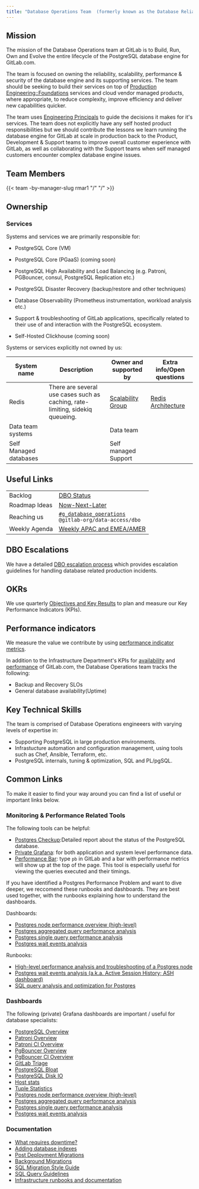 ```yaml
---
title: "Database Operations Team  (formerly known as the Database Reliablity Engineering (DBRE) team)"
---
```


## Mission

The mission of the Database Operations team at GitLab is to Build, Run, Own and Evolve the entire lifecycle of the PostgreSQL database engine for GitLab.com.

The team is focused on owning the reliability, scalability, performance & security of the database engine and its supporting services. The team should be seeking to build their services on top of [Production Engineering::Foundations](/handbook/engineering/infrastructure-platforms/production-engineering/foundations/_index.md) services and cloud vendor managed products, where appropriate, to reduce complexity, improve efficiency and deliver new capabilities quicker.

The team uses [Engineering Principals](/handbook/engineering/development/principles/) to guide the decisions it makes for it's services. The team does not explicitly have any self hosted product responsibilities but we should contribute the lessons we learn running the database engine for GitLab at scale in production  back to the Product, Development & Support teams to improve overall customer experience with GitLab, as well as collaborating with the Support teams when self managed customers encounter complex database engine issues.

## Team Members

{{< team -by-manager-slug rmar1 "/" "/" >}}

## Ownership

### Services

Systems and services we are primarily responsible for:

- PostgreSQL Core (VM)
- PostgreSQL Core (PGaaS) (coming soon)
- PostgreSQL High Availability and Load Balancing (e.g. Patroni, PGBouncer, consul, PostgreSQL Replication etc.)
- PostgreSQL Disaster Recovery (backup/restore and other techniques)
- Database Observability (Prometheus instrumentation, workload analysis etc.)
- Support & troubleshooting of GitLab applications, specifically related to their use of and interaction with the PostgreSQL ecosystem.

- Self-Hosted Clickhouse (coming soon)

Systems or services explicitly not owned by us:

| System name | Description | Owner and supported by | Extra info/Open questions |
|-------------|-------------|------------------------|---------------------------|
| Redis | There are several use cases such as caching, rate-limiting, sidekiq queueing. | [Scalability Group](/handbook/engineering/infrastructure/team/scalability/) | [Redis Architecture](/handbook/engineering/infrastructure/production/architecture/#redis-architecture) |
| Data team systems |          | Data team |                          |
| Self Managed databases|           | Self managed Support |               |

## Useful Links

|   |   |
|---|---|
| Backlog | [DBO Status](https://gitlab.com/groups/gitlab-com/gl-infra/data-access/dbo/-/epics/13) |
| Roadmap Ideas | [Now-Next-Later](https://gitlab.com/groups/gitlab-com/gl-infra/data-access/dbo/-/epic_boards/2066770) |
| Reaching us | [`#g_database_operations`](https://gitlab.enterprise.slack.com/archives/C02K0JTKAHJ) <br> `@gitlab-org/data-access/dbo` |
| Weekly Agenda | [Weekly APAC and EMEA/AMER](https://docs.google.com/document/d/1d8YrRO4Vw_pHXohgwq-lEBM75ihMtkLpcd2_cFa6Yrs/edit#) |

## DBO Escalations

We have a detailed [DBO escalation process](dbre-escalation-process) which provides escalation guidelines for handling database related production incidents.

## OKRs

We use quarterly [Objectives and Key Results](/handbook/company/okrs/) to plan and measure our Key Performance Indicators (KPIs).

## Performance indicators

We measure the value we contribute by using [performance indicator metrics](/handbook/engineering/infrastructure/performance-indicators/#key-performance-indicators).

In addition to the Infrastructure Department's KPIs for [availability](/handbook/engineering/infrastructure/performance-indicators/#gitlabcom-availability)
and [performance](/handbook/engineering/infrastructure/performance-indicators/#gitlab-com-performance) of GitLab.com, the Database Operations team tracks the following:

- Backup and Recovery SLOs
- General database availability(Uptime)

## Key Technical Skills

The team is comprised of Database Operations engineeers with varying levels of expertise in:

- Supporting PostgreSQL in large production environments.
- Infrastucture automation and configuration management, using tools such as Chef, Ansible, Terraform, etc.
- PostgreSQL internals, tuning & optimization, SQL and PL/pgSQL.

## Common Links

To make it easier to find your way around you can find a list of useful or important links below.

### Monitoring & Performance Related Tools

The following tools can be helpful:

- [Postgres Checkup](https://gitlab.com/gitlab-com/gl-infra/infrastructure/issues?label_name%5B%5D=postgres-checkup):Detailed report about the status of the PostgreSQL database.
- [Private Grafana](https://dashboards.gitlab.net/): for both application and system level performance data.
- [Performance Bar](https://docs.gitlab.com/ee/administration/monitoring/performance/performance_bar.html): type `pb` in GitLab and a bar with performance metrics will show up at the top of the page. This tool is especially useful for viewing the queries executed and their timings.

If you have identified a Postgres Performance Problem and want to dive deeper, we reccomend these runbooks and dashboards. They are best used together, with the runbooks explaining how to understand the dashboards.

Dashboards: 

- [Postgres node performance overview (high-level)](https://dashboards.gitlab.net/d/postgres-ai-node-performance-overview)
- [Postgres aggregated query performance analysis](https://dashboards.gitlab.net/d/postgres-ai-NEW_postgres_ai_02)
- [Postgres single query performance analysis](https://dashboards.gitlab.net/d/postgres-ai-NEW_postgres_ai_03)
- [Postgres wait events analysis](https://dashboards.gitlab.net/d/postgres-ai-NEW_postgres_ai_04)

Runbooks:

- [High-level performance analysis and troubleshooting of a Postgres node](https://gitlab.com/gitlab-com/runbooks/-/blob/master/docs/patroni/single-node-high-level.md?ref_type=heads)
- [Postgres wait events analysis (a.k.a. Active Session History; ASH dashboard)](https://gitlab.com/gitlab-com/runbooks/-/blob/master/docs/patroni/wait-events-analisys.md)
- [SQL query analysis and optimization for Postgres](https://gitlab.com/gitlab-com/runbooks/-/blob/master/docs/patroni/query-analysis.md)

### Dashboards

The following (private) Grafana dashboards are important / useful for database specialists:

- [PostgreSQL Overview](https://dashboards.gitlab.net/d/000000144/postgresql-overview?orgId=1&var-prometheus=Global&var-environment=gprd&var-type=patroni)
- [Patroni Overview](https://dashboards.gitlab.net/d/patroni-main/patroni-overview?orgId=1)
- [Patroni CI Overview](https://dashboards.gitlab.net/d/patroni-ci-main/patroni-ci-overview?orgId=1)
- [PgBouncer Overview](https://dashboards.gitlab.net/d/pgbouncer-main/pgbouncer-overview?orgId=1)
- [PgBouncer CI Overview](https://dashboards.gitlab.net/d/pgbouncer-ci-main/pgbouncer-ci-overview?orgId=1)
- [GitLab Triage](https://dashboards.gitlab.net/d/RZmbBr7mk/gitlab-triage?orgId=1)
- [PostgreSQL Bloat](https://dashboards.gitlab.net/d/000000224/postgresql-bloat?orgId=1&refresh=5m)
- [PostgreSQL Disk IO](https://dashboards.gitlab.net/d/pEfSMUhmy/postgresql-disk-io?orgId=1&var-environment=gprd&var-prometheus=Global&var-type=patroni&var-node=patroni-main-2004-01-db-gprd.c.gitlab-production.internal&from=now-7d&to=now)
- [Host stats](https://dashboards.gitlab.net/d/bd2Kl9Imk/host-stats?orgId=1)
- [Tuple Statistics](https://dashboards.gitlab.net/d/000000167/postgresql-tuple-statistics?from=now-3h&to=now&var-prometheus=Global&var-environment=gprd&var-type=patroni&orgId=1&refresh=5m)
- [Postgres node performance overview (high-level)](https://dashboards.gitlab.net/d/postgres-ai-node-performance-overview)
- [Postgres aggregated query performance analysis](https://dashboards.gitlab.net/d/postgres-ai-NEW_postgres_ai_02)
- [Postgres single query performance analysis](https://dashboards.gitlab.net/d/postgres-ai-NEW_postgres_ai_03)
- [Postgres wait events analysis](https://dashboards.gitlab.net/d/postgres-ai-NEW_postgres_ai_04)

### Documentation

- [What requires downtime?](https://docs.gitlab.com/ee/update/with_downtime.html)
- [Adding database indexes](https://docs.gitlab.com/ee/development/database/adding_database_indexes.html)
- [Post Deployment Migrations](https://docs.gitlab.com/ee/development/database/post_deployment_migrations.html)
- [Background Migrations](https://docs.gitlab.com/ee/development/database/batched_background_migrations.html)
- [SQL Migration Style Guide](https://docs.gitlab.com/ee/development/migration_style_guide.html)
- [SQL Query Guidelines](https://docs.gitlab.com/ee/development/sql.html)
- [Infrastructure runbooks and documentation](https://gitlab.com/gitlab-com/runbooks#postgresql)
